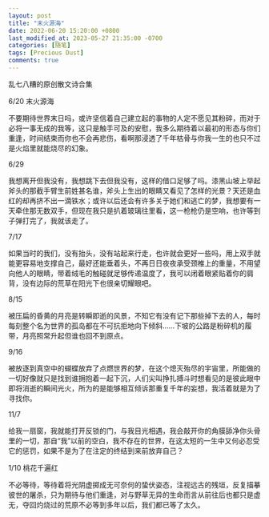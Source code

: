 ```yaml
---
layout: post
title: "末火源海"
date: 2022-06-20 15:20:00 +0800
last_modified_at: 2023-05-27 21:35:00 -0700
categories: [随笔]
tags: [Precious Dust]
comments: true
---
```

乱七八糟的原创散文诗合集

6/20 末火源海

不要期待世界末日吗，或许坚信着自己建立起的事物的人定不愿见其粉碎，而对于必将一事无成的我等，这只是触手可及的安慰，我多么期待着以最初的形态与你们重逢，时间结束而你也不会再悲伤，看啊那浸透了千年枯骨与你我一生的也只不过是火焰里就能烧尽的幻象。

6/29

我想离开但我没有，我想跳下去但我没有，这样的借口足够了吗。漆黑山坡上举起斧头的那截手臂生前姓甚名谁，斧头上生出的眼睛又看见了怎样的光景？天还是血红的却再挤不出一滴铁水；或许以后还会有许多关于她们和逃亡的梦，我想要有一天牵住那无数双手，但现在我只是扒着玻璃往里看，这一枪枪仍是空响，也许等到子弹打完了，我就该走了。

7/17

如果当时的我们，没有抬头，没有站起来行走，也许就会更好一些吗，用上双手就能更容易地支撑自己，最好还能垂着头，不再日日夜夜承受颈椎上的重量，不用望向他人的眼睛，带着绒毛的触碰就足够传递温度了，我可以闭着眼紧贴着你的肩背，没有边际的荒草在阳光下也很亲切耀眼吧。

8/15

被压扁的昏黄的月亮是转瞬即逝的风景，不知它有没有记下那些掉下去的人，每时每刻整个名为世界的孤岛都在不可抗拒地向下倾斜……下坡的公路是粉碎机的履带，月亮照常升起但谁也回不到原点。

9/16

被放逐到真空中的蝴蝶放弃了点燃世界的梦，在这个熄灭殆尽的宇宙里，所能做的一切好像就只是找到谁拥抱着一起下沉，人们尖叫挣扎搏斗时想看见的是彼此眼中即将消逝的瞬间光火，所为的是能够相互倾诉那重复千年的妄想，我活着就是为了寻找你。

11/7

给我一扇窗，我就能打开反锁的门，与我目光相遇，我会敲开你的角膜舔净你头骨里的一切，那自“我”以前的空白，我不存在的世界，在这太短的一生中又何必忍受它的惩罚，如果不是为了在注定的终结到来前放弃自己？

1/10 桃花千遍红

不必等待，等待着将光阴虚掷成无可奈何的蛰伏姿态，注视远古的残垣，反复描摹彼世的屠杀，只为期待与他们重逢，对与野草无异的生命而言从前往后也都只是虚无，夺回灼烧过的荒原不必等到多年以后，我们都已等了太久。
